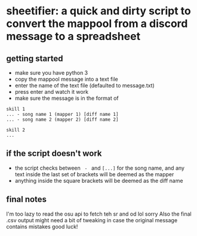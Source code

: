 # sheetifier: a quick and dirty script to convert the mappool from a discord message to a spreadsheet

## getting started
* make sure you have python 3
* copy the mappool message into a text file
* enter the name of the text file (defaulted to message.txt)
* press enter and watch it work
* make sure the message is in the format of
```
skill 1
... - song name 1 (mapper 1) [diff name 1]
... - song name 2 (mapper 2) [diff name 2]

skill 2
...

```

## if the script doesn't work
* the script checks between ` - ` and `[...]` for the song name, and any text inside the last set of brackets will be deemed as the mapper
* anything inside the square brackets will be deemed as the diff name

## final notes
I'm too lazy to read the osu api to fetch teh sr and od lol sorry
Also the final .csv output might need a bit of tweaking in case the original message contains mistakes
good luck!
